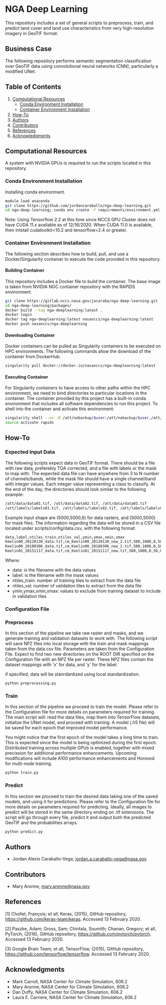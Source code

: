 # NGA Deep Learning

This repository includes a set of general scripts to preprocess, train, and predict
land cover and land use characteristics from very high-resolution imagery in GeoTIF format.

## Business Case

The following repository performs semantic segmentation classification over GeoTIF data using
convolutional neural networks (CNN), particularly a modified UNet.

## Table of Contents

1. [ Computational Resources ](#Computational_Resources)
   * [ Conda Environment Installation ](#Conda_Environment_Installation)
   * [ Container Environment Installation ](#Container_Environment_Installation)
2. [ How-To ](#How_To)
2. [ Authors ](#Authors)
3. [ Contributors ](#Contributors)
4. [ References ](#References)
5. [ Acknowledgments ](#Acknowledgments)

## Computational Resources <a name="Computational_Resources"></a>

A system with NVIDIA GPUs is required to run the scripts located in this repository.

### Conda Environment Installation <a name="Conda_Environment_Installation"></a>

Installing conda environment.

``` bash
module load anaconda
git clone https://github.com/jordancaraballo/nga-deep-learning.git
cd nga-deep-learning; conda env create -f requirements/environment.yml;
```

Note: Using Tensorflow 2.2 at this time since NCCS GPU Cluster does not have CUDA 11.x available as of 12/16/2020.
When CUDA 11.0 is available, then intstall cudatoolkit=10.2 and tensorflow=2.4 or greater.

### Container Environment Installation <a name="Container_Environment_Installation"></a>

The following section describes how to build, pull, and use a Docker/Singularity container to execute
the code provided in this repository.

#### Building Container

This repository includes a Docker file to build the container. The base image is taken from NVIDIA
NGC container repository with the RAPIDS environment.

```bash
git clone https://gitlab.nccs.nasa.gov/jacaraba/nga-deep-learning.git
cd nga-deep-learning/packages/
docker build --tag nga-deeplearning:latest .
docker login
docker tag nga-deeplearning:latest nasanccs/nga-deeplearning:latest
docker push nasanccs/nga-deeplearning
```

#### Downloading Container

Docker containers can be pulled as Singularity containers to be executed on HPC environments. The
following commands allow the download of the container from DockerHub.

```bash
singularity pull docker://docker.io/nasanccs/nga-deeplearning:latest
```

#### Executing Container

For Singularity containers to have access to other paths within the HPC environment, we need to bind
directories to particular locations in the container. The container provided by this project has a built-in
conda environment that includes all software dependencies to run this project. To shell into the container
and activate this environment:

```bash
singularity shell --nv -B /att/nobackup/$user:/att/nobackup/$user,/att/gpfsfs/atrepo01/ILAB:/att/gpfsfs/atrepo01/ILAB nga-deeplearning_latest.sif
source activate rapids
```

## How-To

### Expected Input Data

The following scripts expect data in GeoTIF format. There should be a file with raw data, preferebly TOA corrected, and a file with
labels or the mask to map with. The expected data file can have anywhere from 3 to N number of channels/bands, while the mask file should
have a single channel/band with integer values. Each integer value representing a class to classify. At the end of the day, the directories
should look similar to the following example:

```bash
/att/data/data01.tif, /att/data/data02.tif, /att/data/data03.tif
/att/labels/labels01.tif, /att/labels/labels02.tif, /att/labels/labels03.tif
```

Example input shape are (5000,5000,6) for data rasters, and (5000,5000) for mask files. The information regarding the data will be stored
in a CSV file located under scripts/config/data.csv, with the following format:

```bash
data,label,ntiles_train,ntiles_val,ymin,ymax,xmin,xmax
Keelin00_20120130_data.tif,cm_Keelin00_20120130_new_2.tif,500,1000,0,50,0,50
Keelin00_20180306_data.tif,cm_Keelin00_20180306_new_2.tif,500,1000,0,50,0,50
Keelin01_20151117_data.tif,cm_Keelin01_20151117_new.tif,500,1000,0,50,0,50
```

Where:

* data: is the filename with the data values
* label: is the filename with the mask values
* ntiles_train: number of training tiles to extract from the data file
* ntiles_val: number of validation tiles to extract from the data file
* ymin,ymax,xmin,xmax: values to exclude from training dataset to include in validation tiles

### Configuration File

### Preprocess

In this section of the pipeline we take raw raster and masks, and we generate training and validation
datasets to work with. The following script will save NPZ files into local storage with the train and mask
mappings taken from the data.csv file. Parameters are taken from the Configuration File. Expect to find two
new directories on the ROOT DIR specified on the Configuration file with an NPZ file per raster. These NPZ
files contain the dataset mappings with 'x' for data, and 'y' for the label.

if specified, data will be stanrdardized using local standardization.

```bash
python preprocessing.py
```

### Train

In this section of the pipeline we proceed to train the model. Please refer to the Configuration file for more
details on parameters required for training. The main script will: read the data files, map them into TensorFlow
datasets, initialize the UNet model, and proceed with training. A model (.h5 file) will be saved for each epoch
that improved model performance.

You might notice that the first epoch of the model takes a long time to train. This is expected since the model
is being optimized during the first epoch. Distributed training across multiple GPUs is enabled, together with
mixed precission for additional performance enhancements. Upcoming modifications will include A100 performance
enhancements and Horovod for multi-node training.

```bash
python train.py
```

### Predict

In this section we proceed to train the desired data taking one of the saved models, and using it for predictions.
Please refer to the Configuration file for more details on parameters required for predicting. Ideally, all images to
predict will be stored in the same directory ending on .tif extensions. The script will go through every file, predict
it and output both the predicted GeoTIF and the probabilities arrays.

```bash
python predict.py
```

## Authors

* Jordan Alexis Caraballo-Vega, <jordan.a.caraballo-vega@nasa.gov>

## Contributors

* Mary Aronne, <mary.aronne@nasa.gov>

## References

[1] Chollet, François; et all, Keras, (2015), GitHub repository, https://github.com/keras-team/keras. Accessed 13 February 2020.

[2] Paszke, Adam; Gross, Sam; Chintala, Soumith; Chanan, Gregory; et all, PyTorch, (2016), GitHub repository, https://github.com/pytorch/pytorch. Accessed 13 February 2020.

[3] Google Brain Team; et all, TensorFlow, (2015), GitHub repository, https://github.com/tensorflow/tensorflow. Accessed 13 February 2020.

## Acknowledgments

* Mark Carroll, NASA Center for Climate Simulation, 606.2
* Mary Aronne, NASA Center for Climate Simulation, 606.2
* Dan Duffy, NASA Center for Climate Simulation, 606.2
* Laura E. Carriere, NASA Center for Climate Simulation, 606.2
